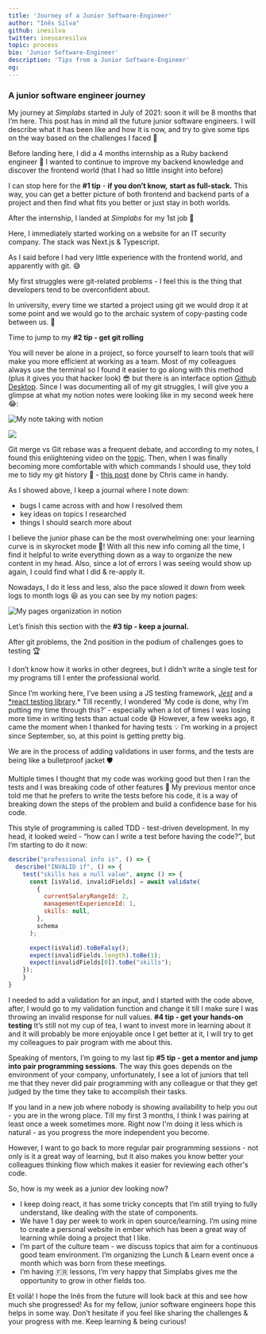 ```yaml
---
title: 'Journey of a Junior Software-Engineer'
author: "Inês Silva"
github: inesilva
twitter: inesoaresilva
topic: process
bio: 'Junior Software-Engineer'
description: 'Tips from a Junior Software-Engineer'
og:
---
```

### A junior software engineer journey

My journey at _Simplabs_ started in July of 2021: soon it will be 8 months that I’m here. This post has in mind all the future junior software engineers. I will describe what it has been like and how it is now, and try to give some tips on the way based on the challenges I faced 💪

Before landing here, I did a 4 months internship as a Ruby backend engineer 💎 
I wanted to continue to improve my backend knowledge and discover the frontend world (that I had so little insight into before)

I can stop here for the **#1 tip** - **if you don’t know,** **start as full-stack.** This way, you can get a better picture of both frontend and backend parts of a project and then find what fits you better or just stay in both worlds.

After the internship, I landed at _Simplabs_ for my 1st job 🙌

Here, I immediately started working on a website for an IT security company. The stack was Next.js & Typescript.

As I said before I had very little experience with the frontend world, and apparently with git. 😅

My first struggles were git-related problems - I feel this is the thing that developers tend to be overconfident about.

In university, every time we started a project using git we would drop it at some point and we would go to the archaic system of copy-pasting code between us. 🥲

Time to jump to my **#2 tip - get git rolling**

You will never be alone in a project, so force yourself to learn tools that will make you more efficient at working as a team. Most of my colleagues always use the terminal so I found it easier to go along with this method (plus it gives you that hacker look) 😎 but there is an interface option [Github Desktop](https://desktop.github.com/). Since I was documenting all of my git struggles, I will give you a glimpse at what my notion notes were looking like in my second week here 😂:

![My note taking with notion](/assets/images/posts/2022-02-17-journey-of-a-junior-software-engineer/my-notion-notes-eg1.png)

![](/assets/images/posts/2022-02-17-journey-of-a-junior-software-engineer/my-notion-notes-eg2.png)

Git merge vs Git rebase was a frequent debate, and according to my notes, I found this enlightening video on the [topic](https://www.youtube.com/watch?v=CRlGDDprdOQ&ab_channel=Academind).
Then, when I was finally becoming more comfortable with which commands I should use, they told me to tidy my git history 🧹 - [this post](https://simplabs.com/blog/2021/05/26/keeping-a-clean-git-history/) done by Chris came in handy.

As I showed above, I keep a journal where I note down:

-   bugs I came across with and how I resolved them
-   key ideas on topics I researched
-   things I should search more about

I believe the junior phase can be the most overwhelming one: your learning curve is in skyrocket mode 🚀! With all this new info coming all the time, I find it helpful to write everything down as a way to organize the new content in my head.
Also, since a lot of errors I was seeing would show up again, I could find what I did & re-apply it.

Nowadays, I do it less and less, also the pace slowed it down from week logs to month logs 😆 as you can see by my notion pages:

![My pages organization in notion](/assets/images/posts/2022-02-17-journey-of-a-junior-software-engineer/my-notion-pages.png)

Let’s finish this section with the **#3 tip - keep a journal.**

After git problems, the 2nd position in the podium of challenges goes to testing 🏆

I don’t know how it works in other degrees, but I didn’t write a single test for my programs till I enter the professional world.

Since I’m working here, I’ve been using a JS testing framework, _[Jest](https://jestjs.io/)_ and a [*react testing library](https://testing-library.com/docs/react-testing-library/intro/).* Till recently, I wondered ‘My code is done, why I’m putting my time through this?’ - especially when a lot of times I was losing more time in writing tests than actual code 😅 However, a few weeks ago, it came the moment when I thanked for having tests 💡 I’m working in a project since September, so, at this point is getting pretty big.

We are in the process of adding validations in user forms, and the tests are being like a bulletproof jacket 🛡️

Multiple times I thought that my code was working good but then I ran the tests and I was breaking code of other features 🥲 My previous mentor once told me that he prefers to write the tests before his code, it is a way of breaking down the steps of the problem and build a confidence base for his code.

This style of programming is called TDD - test-driven development. In my head, it looked weird - “how can I write a test before having the code?”, but I’m starting to do it now:

```jsx
describe("professional info is", () => {
  describe("INVALID if", () => {
    test("skills has a null value", async () => {
      const [isValid, invalidFields] = await validate(
        {
          currentSalaryRangeId: 2,
          managementExperienceId: 1,
          skills: null,
        },
        schema
      );

      expect(isValid).toBeFalsy();
      expect(invalidFields.length).toBe(1);
      expect(invalidFields[0]).toBe("skills");
    });
	}
}

```

I needed to add a validation for an input, and I started with the code above, after, I would go to my validation function and change it till I make sure I was throwing an invalid response for null values. 
**#4 tip - get your hands-on testing**
It’s still not my cup of tea, I want to invest more in learning about it and it will probably be more enjoyable once I get better at it, I will try to get my colleagues to pair program with me about this.

Speaking of mentors, I’m going to my last tip **#5 tip - get a mentor and jump into pair programming sessions**.
The way this goes depends on the environment of your company, unfortunately, I see a lot of juniors that tell me that they never did pair programming with any colleague or that they get judged by the time they take to accomplish their tasks.

If you land in a new job where nobody is showing availability to help you out - you are in the wrong place. 
Till my first 3 months, I think I was pairing at least once a week sometimes more. 
Right now I'm doing it less which is natural - as you progress the more independent you become.

However, I want to go back to more regular pair programming sessions - not only is it a great way of learning, but it also makes you know better your colleagues thinking flow which makes it easier for reviewing each other's code.

So, how is my week as a junior dev looking now?

-   I keep doing react, it has some tricky concepts that I’m still trying to fully understand, like dealing with the state of components.
-   We have 1 day per week to work in open source/learning. I’m using mine to create a personal website in ember which has been a great way of learning while doing a project that I like.
-   I’m part of the culture team - we discuss topics that aim for a continuous good team environment. I’m organizing the Lunch & Learn event once a month which was born from these meetings.
-   I’m having 🇫🇷 lessons, I’m very happy that Simplabs gives me the opportunity to grow in other fields too.

Et voilá! I hope the Inês from the future will look back at this and see how much she progressed! 
As for my fellow, junior software engineers hope this helps in some way. 
Don’t hesitate if you feel like sharing the challenges & your progress with me. 
Keep learning & being curious!
